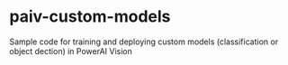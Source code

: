 # paiv-custom-models
Sample code for training and deploying custom models (classification or object dection) in PowerAI Vision
